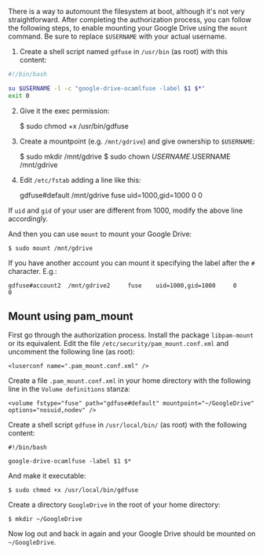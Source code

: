 There is a way to automount the filesystem at boot, although it's not very straightforward. After completing the authorization process, you can follow the following steps, to enable mounting your Google Drive using the `mount` command. Be sure to replace `$USERNAME` with your actual username.

1) Create a shell script named `gdfuse` in `/usr/bin` (as root) with this content:

```bash
#!/bin/bash

su $USERNAME -l -c "google-drive-ocamlfuse -label $1 $*"
exit 0
```

2) Give it the exec permission:

    $ sudo chmod +x /usr/bin/gdfuse

3) Create a mountpoint (e.g. `/mnt/gdrive`) and give ownership to `$USERNAME`:

    $ sudo mkdir /mnt/gdrive
    $ sudo chown $USERNAME.$USERNAME /mnt/gdrive

4) Edit `/etc/fstab` adding a line like this:

    gdfuse#default  /mnt/gdrive     fuse    uid=1000,gid=1000     0       0

If `uid` and `gid` of your user are different from 1000, modify the above line accordingly.

And then you can use `mount` to mount your Google Drive:

    $ sudo mount /mnt/gdrive

If you have another account you can mount it specifying the label after the `#` character. E.g.:

    gdfuse#account2  /mnt/gdrive2     fuse    uid=1000,gid=1000     0       0

## Mount using pam_mount

First go through the authorization process. Install the package `libpam-mount` or its equivalent. Edit the file `/etc/security/pam_mount.conf.xml` and uncomment the following line (as root):

    <luserconf name=".pam_mount.conf.xml" />

Create a file `.pam_mount.conf.xml` in your home directory with the following line in the `Volume definitions` stanza:

    <volume fstype="fuse" path="gdfuse#default" mountpoint="~/GoogleDrive" options="nosuid,nodev" />

Create a shell script `gdfuse` in `/usr/local/bin/` (as root) with the following content:

    #!/bin/bash
    
    google-drive-ocamlfuse -label $1 $*

And make it executable:

    $ sudo chmod +x /usr/local/bin/gdfuse

Create a directory `GoogleDrive` in the root of your home directory:

    $ mkdir ~/GoogleDrive

Now log out and back in again and your Google Drive should be mounted on `~/GoogleDrive`.